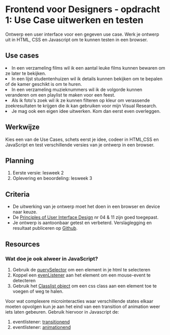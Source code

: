 # Frontend voor Designers - opdracht 1: Use Case uitwerken en testen

Ontwerp een user interface voor een gegeven use case. Werk je ontwerp uit in HTML, CSS en Javascript om te kunnen testen in een browser.

## Use cases
<li>In een verzameling films wil ik een aantal leuke films kunnen bewaren om ze later te bekijken.</li>
<li>In een lijst studentenhuizen wil ik details kunnen bekijken om te bepalen of de kamer geschikt is om te huren.</li>
<li>In een verzameling muzieknummers wil ik de volgorde kunnen veranderen om een playlist te maken voor een feest.</li>
<li>Als ik foto's zoek wil ik ze kunnen filteren op kleur om verassende zoekresultaten te krijgen die ik kan gebruiken voor mijn Visual Research.</li>
<li>Je mag ook een eigen idee uitwerken. Kom dan eerst even overleggen.</li>

## Werkwijze
Kies een van de Use Cases, schets eerst je idee, codeer in HTML,CSS en JavaScript en test verschillende versies van je ontwerp in een browser.

## Planning
1. Eerste versie: lesweek 2
2. Oplevering en beoordeling: lesweek 3


## Criteria

- De uitwerking van je ontwerp moet het doen in een browser en device naar keuze.
- De [Principles of User Interface Design](http://bokardo.com/principles-of-user-interface-design/) nr 04 & 11 zijn goed toegepast.
- Je ontwerp is aantoonbaar getest en verbeterd. Verslaglegging en resultaat publiceren op [Github](https://github.com).

## Resources

### Wat doe je ook alweer in JavaScript?

1. Gebruik de [querySelector](https://developer.mozilla.org/en-US/docs/Web/API/Document/querySelector) om een element in je html te selecteren
2. Koppel een [evenListener](https://developer.mozilla.org/en-US/docs/Web/API/Element/click_event) aan het element om een mouse-event te detecteren
3. Gebruik het [Classlist object](https://developer.mozilla.org/en-US/docs/Web/API/Element/classList) om een css class aan een element toe te voegen of weg te halen.

Voor wat complexere microinteracties waar verschillende states elkaar moeten opvolgen kun je aan het eind van een transition of animation weer iets laten gebeuren. Gebruik hiervoor in Javascript de:

1. eventlistener: [transitionend](https://developer.mozilla.org/en-US/docs/Web/API/HTMLElement/transitionend_event)
2. eventlistener: [animationend](https://developer.mozilla.org/en-US/docs/Web/API/HTMLElement/animationend_event)
